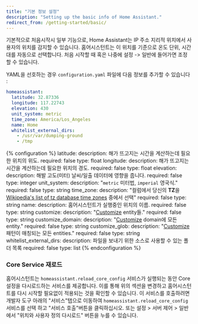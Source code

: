 ```yaml
---
title: "기본 정보 설정"
description: "Setting up the basic info of Home Assistant."
redirect_from: /getting-started/basic/
---
```


기본적으로 처음시작시 일부 기능으로, Home Assistant는 IP 주소 지리적 위치에서 사용자의 위치를 ​​감지할 수 있습니다. 홈어시스턴트는 이 위치를 기준으로 온도 단위, 시간대를 자동으로 선택합니다. 처음 시작할 때 혹은 나중에 설정 -> 일반에 들어가면 조정할 수 있습니다. 

YAML을 선호하는 경우 `configuration.yaml` 파일에 다음 정보를 추가할 수 있습니다  :

```yaml
homeassistant:
  latitude: 32.87336
  longitude: 117.22743
  elevation: 430
  unit_system: metric
  time_zone: America/Los_Angeles
  name: Home
  whitelist_external_dirs:
    - /usr/var/dumping-ground
    - /tmp
```

{% configuration %}
latitude:
  description: 해가 뜨고지는 시간을 계산하는데 필요한 위치의 위도.
  required: false
  type: float
longitude:
  description: 해가 뜨고지는 시간을 계산하는데 필요한 위치의 경도.
  required: false
  type: float
elevation:
  description: 해발 고도(미터) 날씨/일출 데이터에 영향을 줍니다.
  required: false
  type: integer
unit_system:
  description: "`metric` 미터법, `imperial` 영국식."
  required: false
  type: string
time_zone:
  description: "컬럼에서 당신의 **TZ**을 [Wikipedia's list of tz database time zones](http://en.wikipedia.org/wiki/List_of_tz_database_time_zones) 중에서 선택"
  required: false
  type: string
name:
  description: 홈어시스턴트가 실행중인 위치의 이름.
  required: false
  type: string
customize:
  description: "[Customize](/docs/configuration/customizing-devices/) entity들."
  required: false
  type: string
customize_domain:
  description: "[Customize](/docs/configuration/customizing-devices/) domain에 모든 entity."
  required: false
  type: string
customize_glob:
  description: "[Customize](/docs/configuration/customizing-devices/) 패턴이 매칭되는 모든 entities."
  required: false
  type: string
whitelist_external_dirs:
  description: 파일을 보내기 위한 소스로 사용할 수 있는 폴더 목록
  required: false
  type: list
{% endconfiguration %}

### Core Service 재로드

홈어시스턴트는 `homeassistant.reload_core_config` 서비스가 실행되는 동안 Core 설정을 다시로드하는 서비스를 제공합니다. 이를 통해 위의 섹션을 변경하고 홈어시스턴트를 다시 시작할 필요없이 적용되는 것을 확인할 수 있습니다. 이 서비스를 호출하려면 개발자 도구 아래의 "서비스"탭으로 이동하여 `homeassistant.reload_core_config` 서비스를 선택 하고 "서비스 호출"버튼을 클릭하십시오. 또는 설정 > 서버 제어 > 일반에서 "위치와 사용자 정의 다시로드" 버튼을 누를 수 있습니다.